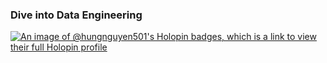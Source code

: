 ### Dive into Data Engineering

[![An image of @hungnguyen501's Holopin badges, which is a link to view their full Holopin profile](https://holopin.me/hungnguyen501)](https://holopin.io/@hungnguyen501)
